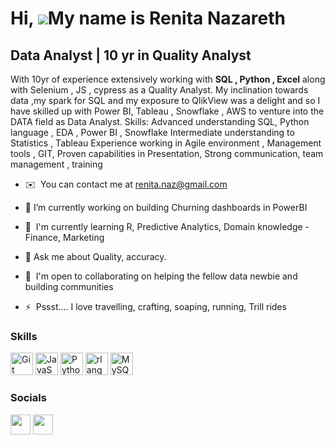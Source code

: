 Hi, ![](https://user-images.githubusercontent.com/18350557/176309783-0785949b-9127-417c-8b55-ab5a4333674e.gif)My name is Renita Nazareth
=======================================================================================================================================

Data Analyst | 10 yr in Quality Analyst
---------------------------------------

With 10yr of experience extensively working with **SQL , Python , Excel** along with Selenium , JS , cypress as a Quality Analyst. My inclination towards data ,my spark for SQL and my exposure to QlikView was a delight and so I have skilled up with  Power BI, Tableau , Snowflake , AWS to venture into the DATA field as Data Analyst. Skills: Advanced understanding SQL, Python language , EDA , Power BI , Snowflake Intermediate understanding to Statistics , Tableau Experience working in Agile environment , Management tools , GIT, Proven capabilities in Presentation, Strong communication, team management , training

* ✉️  You can contact me at [renita.naz@gmail.com](mailto:renita.naz@gmail.com)
* 🔭 I’m currently working on building Churning dashboards in PowerBI
* 🧠  I'm currently learning R, Predictive Analytics, Domain knowledge - Finance, Marketing
* 💬 Ask me about Quality, accuracy.
* 🤝  I'm open to collaborating on helping the fellow data newbie and building communities
  
* ⚡  Pssst.... I love travelling, crafting, soaping, running, Trill rides

### Skills


<p align="left">
<a href="https://git-scm.com/" target="_blank" rel="noreferrer"><img src="https://raw.githubusercontent.com/danielcranney/readme-generator/main/public/icons/skills/git-colored.svg" width="36" height="36" alt="Git" /></a>
<a href="https://developer.mozilla.org/en-US/docs/Web/JavaScript" target="_blank" rel="noreferrer"><img src="https://raw.githubusercontent.com/danielcranney/readme-generator/main/public/icons/skills/javascript-colored.svg" width="36" height="36" alt="JavaScript" /></a>
<a href="https://www.python.org/" target="_blank" rel="noreferrer"><img src="https://raw.githubusercontent.com/danielcranney/readme-generator/main/public/icons/skills/python-colored.svg" width="36" height="36" alt="Python" /></a>
<a href="https://www.r-project.org/" target="_blank" rel="noreferrer"><img src="https://raw.githubusercontent.com/danielcranney/readme-generator/main/public/icons/skills/rlang-colored.svg" width="36" height="36" alt="rlang" /></a>
<a href="https://www.mysql.com/" target="_blank" rel="noreferrer"><img src="https://raw.githubusercontent.com/danielcranney/readme-generator/main/public/icons/skills/mysql-colored.svg" width="36" height="36" alt="MySQL" /></a>
</p>


### Socials

<p align="left"> <a href="https://www.github.com/renitanaz" target="_blank" rel="noreferrer"><img src="https://raw.githubusercontent.com/danielcranney/readme-generator/main/public/icons/socials/github.svg" width="32" height="32" /></a> <a href="https://www.linkedin.com/in/renita-nazareth-16aba590/" target="_blank" rel="noreferrer"><img src="https://raw.githubusercontent.com/danielcranney/readme-generator/main/public/icons/socials/linkedin.svg" width="32" height="32" /></a></p>

